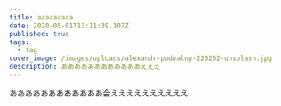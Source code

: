 ```yaml
---
title: aaaaaaaaa
date: 2020-05-01T13:11:39.107Z
published: true
tags:
  - tag
cover_image: /images/uploads/alexandr-podvalny-220262-unsplash.jpg
description: ああああああああああああえええ
---
```

ああああああああああああ会ええええええええええ